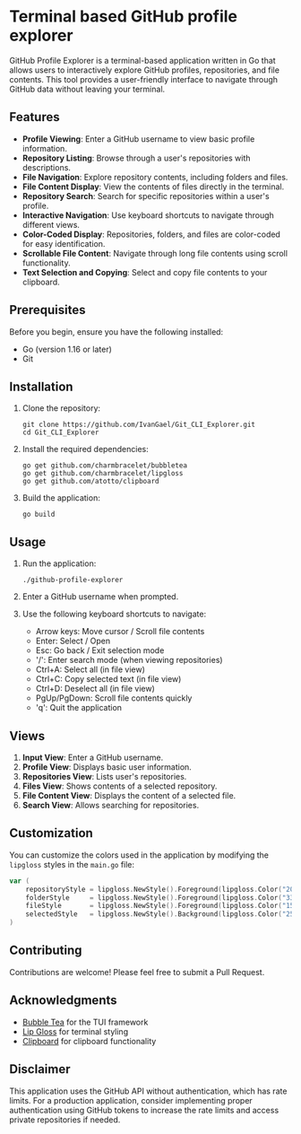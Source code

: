 # Terminal based GitHub profile explorer

GitHub Profile Explorer is a terminal-based application written in Go that allows users to interactively explore GitHub profiles, repositories, and file contents. This tool provides a user-friendly interface to navigate through GitHub data without leaving your terminal.

## Features

- **Profile Viewing**: Enter a GitHub username to view basic profile information.
- **Repository Listing**: Browse through a user's repositories with descriptions.
- **File Navigation**: Explore repository contents, including folders and files.
- **File Content Display**: View the contents of files directly in the terminal.
- **Repository Search**: Search for specific repositories within a user's profile.
- **Interactive Navigation**: Use keyboard shortcuts to navigate through different views.
- **Color-Coded Display**: Repositories, folders, and files are color-coded for easy identification.
- **Scrollable File Content**: Navigate through long file contents using scroll functionality.
- **Text Selection and Copying**: Select and copy file contents to your clipboard.

## Prerequisites

Before you begin, ensure you have the following installed:
- Go (version 1.16 or later)
- Git

## Installation

1. Clone the repository:
   ```
   git clone https://github.com/IvanGael/Git_CLI_Explorer.git
   cd Git_CLI_Explorer
   ```

2. Install the required dependencies:
   ```
   go get github.com/charmbracelet/bubbletea
   go get github.com/charmbracelet/lipgloss
   go get github.com/atotto/clipboard
   ```

3. Build the application:
   ```
   go build
   ```

## Usage

1. Run the application:
   ```
   ./github-profile-explorer
   ```

2. Enter a GitHub username when prompted.

3. Use the following keyboard shortcuts to navigate:
   - Arrow keys: Move cursor / Scroll file contents
   - Enter: Select / Open
   - Esc: Go back / Exit selection mode
   - '/': Enter search mode (when viewing repositories)
   - Ctrl+A: Select all (in file view)
   - Ctrl+C: Copy selected text (in file view)
   - Ctrl+D: Deselect all (in file view)
   - PgUp/PgDown: Scroll file contents quickly
   - 'q': Quit the application

## Views

1. **Input View**: Enter a GitHub username.
2. **Profile View**: Displays basic user information.
3. **Repositories View**: Lists user's repositories.
4. **Files View**: Shows contents of a selected repository.
5. **File Content View**: Displays the content of a selected file.
6. **Search View**: Allows searching for repositories.

## Customization

You can customize the colors used in the application by modifying the `lipgloss` styles in the `main.go` file:

```go
var (
	repositoryStyle = lipgloss.NewStyle().Foreground(lipgloss.Color("205"))
	folderStyle     = lipgloss.NewStyle().Foreground(lipgloss.Color("33"))
	fileStyle       = lipgloss.NewStyle().Foreground(lipgloss.Color("15"))
	selectedStyle   = lipgloss.NewStyle().Background(lipgloss.Color("25"))
)
```

## Contributing

Contributions are welcome! Please feel free to submit a Pull Request.

## Acknowledgments

- [Bubble Tea](https://github.com/charmbracelet/bubbletea) for the TUI framework
- [Lip Gloss](https://github.com/charmbracelet/lipgloss) for terminal styling
- [Clipboard](https://github.com/atotto/clipboard) for clipboard functionality

## Disclaimer

This application uses the GitHub API without authentication, which has rate limits. For a production application, consider implementing proper authentication using GitHub tokens to increase the rate limits and access private repositories if needed.
